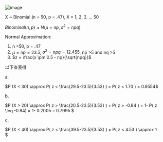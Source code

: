 ![image](https://github.com/user-attachments/assets/a81beba9-4daa-4ed7-b250-4d2f4e4af200)

X ~ Binomial (n = 50, p = .47), X = 1, 2, 3, ... 50

$Binominal(n,p) \approx N(\mu = np, \sigma^2 = npq)$

Normal Approximation:
1. n =50, p = .47
2. $\mu = np = 23.5$, $\sigma^2 = npq = 12.455$, np >5 and nq >5
3. $z = \frac{x \pm 0.5 - np}{\sqrt{npq}}$

以下查表得

a.

$P (X < 30)  \approx P(  z < \frac{29.5-23.5}{3.53} ) = P(  z < 1.70 ) = 0.9554$ 


b.

$P (X > 20)  \approx P(  z > \frac{20.5-23.5}{3.53} ) = P(  z > -0.84 ) = 1- P(  z \leq -0.84) = 1- 0.2005 = 0.7995 $ 

c.

$P (X < 40)  \approx  P(  z < \frac{39.5-23.5}{3.53} ) = P(  z < 4.53 ) \approx 1 $
